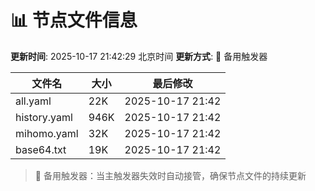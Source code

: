 # 📊 节点文件信息

**更新时间**: 2025-10-17 21:42:29 北京时间
**更新方式**: 🔄 备用触发器

| 文件名 | 大小 | 最后修改 |
|--------|------|----------|
| all.yaml | 22K | 2025-10-17 21:42 |
| history.yaml | 946K | 2025-10-17 21:42 |
| mihomo.yaml | 32K | 2025-10-17 21:42 |
| base64.txt | 19K | 2025-10-17 21:42 |

> 🔄 备用触发器：当主触发器失效时自动接管，确保节点文件的持续更新
